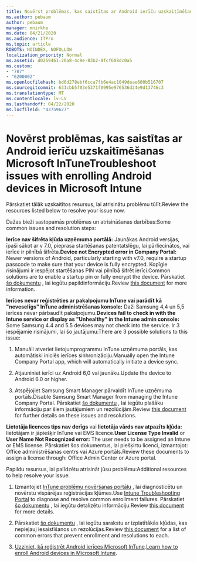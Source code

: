 ```yaml
---
title: Novērst problēmas, kas saistītas ar Android ierīču uzskaitīmēšanas Microsoft InTune
ms.author: pebaum
author: pebaum
manager: mnirkhe
ms.date: 04/21/2020
ms.audience: ITPro
ms.topic: article
ROBOTS: NOINDEX, NOFOLLOW
localization_priority: Normal
ms.assetid: d0269461-20a8-4c9e-83b2-8fcf608dc0a5
ms.custom:
- "787"
- "6200002"
ms.openlocfilehash: bd6d278ebf6cca7fb6e4ac1049deae600b516707
ms.sourcegitcommit: 631cbb5f03e5371f0995e976536d24e9d13746c3
ms.translationtype: MT
ms.contentlocale: lv-LV
ms.lasthandoff: 04/22/2020
ms.locfileid: "43759627"
---
```

# <a name="troubleshoot-issues-with-enrolling-android-devices-in-microsoft-intune"></a><span data-ttu-id="9b789-102">Novērst problēmas, kas saistītas ar Android ierīču uzskaitīmēšanas Microsoft InTune</span><span class="sxs-lookup"><span data-stu-id="9b789-102">Troubleshoot issues with enrolling Android devices in Microsoft Intune</span></span>

<span data-ttu-id="9b789-103">Pārskatiet tālāk uzskaitītos resursus, lai atrisinātu problēmu tūlīt.</span><span class="sxs-lookup"><span data-stu-id="9b789-103">Review the resources listed below to resolve your issue now.</span></span>
  
<span data-ttu-id="9b789-104">Dažas bieži sastopamās problēmas un atrisināšanas darbības:</span><span class="sxs-lookup"><span data-stu-id="9b789-104">Some common issues and resolution steps:</span></span>
  
 <span data-ttu-id="9b789-105">**Ierīce nav šifrēta kļūda uzņēmuma portālā:** Jaunākas Android versijas, īpaši sākot ar v 7.0, pieprasa startēšanas patentatslēgu, lai pārliecinātos, vai ierīce ir pilnībā šifrēta.</span><span class="sxs-lookup"><span data-stu-id="9b789-105">**Device not Encrypted error in Company Portal:** Newer versions of Android, particularly starting with v7.0, require a startup passcode to make sure that your device is fully encrypted.</span></span> <span data-ttu-id="9b789-106">Kopīgie risinājumi ir iespējot startēšanas PIN vai pilnībā šifrēt ierīci.</span><span class="sxs-lookup"><span data-stu-id="9b789-106">Common solutions are to enable a startup pin or fully encrypt the device.</span></span> <span data-ttu-id="9b789-107">Pārskatiet [šo dokumentu](https://docs.microsoft.com/intune-user-help/your-device-appears-encrypted-but-cp-says-otherwise-android) , lai iegūtu papildinformāciju.</span><span class="sxs-lookup"><span data-stu-id="9b789-107">Review [this document](https://docs.microsoft.com/intune-user-help/your-device-appears-encrypted-but-cp-says-otherwise-android) for more information.</span></span>
  
 <span data-ttu-id="9b789-108">**Ierīces nevar reģistrēties ar pakalpojumu InTune vai parādīt kā "neveselīgs" InTune administrēšanas konsole:** Daži Samsung 4,4 un 5,5 ierīces nevar pārbaudīt pakalpojumu.</span><span class="sxs-lookup"><span data-stu-id="9b789-108">**Devices fail to check in with the Intune service or display as "Unhealthy" in the Intune admin console:** Some Samsung 4.4 and 5.5 devices may not check into the service.</span></span> <span data-ttu-id="9b789-109">Ir 3 iespējamie risinājumi, lai šo jautājumu:</span><span class="sxs-lookup"><span data-stu-id="9b789-109">There are 3 possible solutions to this issue:</span></span>
  
1. <span data-ttu-id="9b789-110">Manuāli atveriet lietojumprogrammu InTune uzņēmuma portāls, kas automātiski iniciēs ierīces sinhronizāciju.</span><span class="sxs-lookup"><span data-stu-id="9b789-110">Manually open the Intune Company Portal app, which will automatically initiate a device sync.</span></span>

2. <span data-ttu-id="9b789-111">Atjauniniet ierīci uz Android 6,0 vai jaunāku.</span><span class="sxs-lookup"><span data-stu-id="9b789-111">Update the device to Android 6.0 or higher.</span></span>

3. <span data-ttu-id="9b789-112">Atspējojiet Samsung Smart Manager pārvaldīt InTune uzņēmuma portāls.</span><span class="sxs-lookup"><span data-stu-id="9b789-112">Disable Samsung Smart Manager from managing the Intune Company Portal.</span></span> <span data-ttu-id="9b789-113">Pārskatiet [šo dokumentu](https://docs.microsoft.com/intune-classic/troubleshoot/troubleshoot-device-enrollment-in-intune#devices-fail-to-check-in-with-the-intune-service-and-display-as-unhealthy-in-the-intune-admin-console) , lai iegūtu plašāku informāciju par šiem jautājumiem un rezolūcijām.</span><span class="sxs-lookup"><span data-stu-id="9b789-113">Review [this document](https://docs.microsoft.com/intune-classic/troubleshoot/troubleshoot-device-enrollment-in-intune#devices-fail-to-check-in-with-the-intune-service-and-display-as-unhealthy-in-the-intune-admin-console) for further details on these issues and resolutions.</span></span>

 <span data-ttu-id="9b789-114">**Lietotāja licences tips nav derīgs** vai **lietotāja vārds nav atpazīts kļūda:** lietotājam ir jāpiešķir InTune vai EMS licence.</span><span class="sxs-lookup"><span data-stu-id="9b789-114">**User License Type Invalid** or **User Name Not Recognized error:** The user needs to be assigned an Intune or EMS license.</span></span> <span data-ttu-id="9b789-115">Pārskatiet šos dokumentus, lai piešķirtu licenci, izmantojot: Office administrēšanas centrs vai Azure portāls.</span><span class="sxs-lookup"><span data-stu-id="9b789-115">Review these documents to assign a license through: Office Admin Center or Azure portal.</span></span>
  
<span data-ttu-id="9b789-116">Papildu resursus, lai palīdzētu atrisināt jūsu problēmu:</span><span class="sxs-lookup"><span data-stu-id="9b789-116">Additional resources to help resolve your issue:</span></span>
  
1. <span data-ttu-id="9b789-117">Izmantojiet [InTune problēmu novēršanas portālu](https://devicemanagement.microsoft.com/#blade/Microsoft_Intune_DeviceSettings/TroubleshootBlade) , lai diagnosticētu un novērstu vispārējas reģistrācijas kļūmes.</span><span class="sxs-lookup"><span data-stu-id="9b789-117">Use [Intune Troubleshooting Portal](https://devicemanagement.microsoft.com/#blade/Microsoft_Intune_DeviceSettings/TroubleshootBlade) to diagnose and resolve common enrollment failures.</span></span> <span data-ttu-id="9b789-118">Pārskatiet [šo dokumentu](https://docs.microsoft.com/intune/help-desk-operators) , lai iegūtu detalizētu informāciju.</span><span class="sxs-lookup"><span data-stu-id="9b789-118">Review [this document](https://docs.microsoft.com/intune/help-desk-operators) for more details.</span></span>

2. <span data-ttu-id="9b789-119">Pārskatiet [šo dokumentu](https://docs.microsoft.com/intune-classic/Troubleshoot/troubleshoot-device-enrollment-in-intune) , lai iegūtu sarakstu ar izplatītākās kļūdas, kas nepieļauj iesaistīšanos un rezolūcijas.</span><span class="sxs-lookup"><span data-stu-id="9b789-119">Review [this document](https://docs.microsoft.com/intune-classic/Troubleshoot/troubleshoot-device-enrollment-in-intune) for a list of common errors that prevent enrollment and resolutions to each.</span></span>

3. <span data-ttu-id="9b789-120">[Uzziniet, kā reģistrēt Android ierīces Microsoft InTune](https://docs.microsoft.com/intune/android-enroll).</span><span class="sxs-lookup"><span data-stu-id="9b789-120">[Learn how to enroll Android devices in Microsoft Intune](https://docs.microsoft.com/intune/android-enroll).</span></span>

